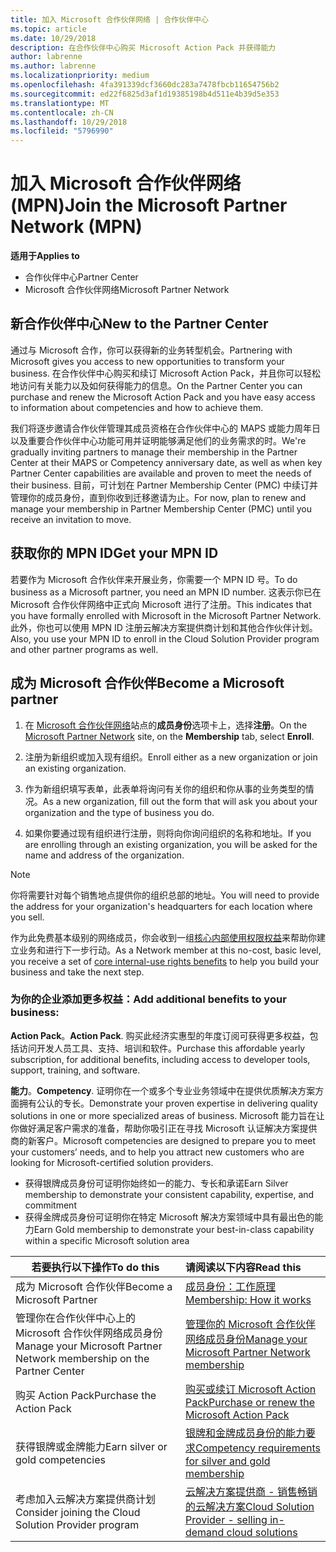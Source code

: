 ```yaml
---
title: 加入 Microsoft 合作伙伴网络 | 合作伙伴中心
ms.topic: article
ms.date: 10/29/2018
description: 在合作伙伴中心购买 Microsoft Action Pack 并获得能力
author: labrenne
ms.author: labrenne
ms.localizationpriority: medium
ms.openlocfilehash: 4fa391339dcf3660dc283a7478fbcb11654756b2
ms.sourcegitcommit: ed22f6825d3af1d19385198b4d511e4b39d5e353
ms.translationtype: MT
ms.contentlocale: zh-CN
ms.lasthandoff: 10/29/2018
ms.locfileid: "5796990"
---
```

# <a name="join-the-microsoft-partner-network-mpn"></a><span data-ttu-id="6d8be-103">加入 Microsoft 合作伙伴网络 (MPN)</span><span class="sxs-lookup"><span data-stu-id="6d8be-103">Join the Microsoft Partner Network (MPN)</span></span>

**<span data-ttu-id="6d8be-104">适用于</span><span class="sxs-lookup"><span data-stu-id="6d8be-104">Applies to</span></span>**

-  <span data-ttu-id="6d8be-105">合作伙伴中心</span><span class="sxs-lookup"><span data-stu-id="6d8be-105">Partner Center</span></span>
-  <span data-ttu-id="6d8be-106">Microsoft 合作伙伴网络</span><span class="sxs-lookup"><span data-stu-id="6d8be-106">Microsoft Partner Network</span></span>

## <a name="new-to-the-partner-center"></a><span data-ttu-id="6d8be-107">新合作伙伴中心</span><span class="sxs-lookup"><span data-stu-id="6d8be-107">New to the Partner Center</span></span>

 <span data-ttu-id="6d8be-108">通过与 Microsoft 合作，你可以获得新的业务转型机会。</span><span class="sxs-lookup"><span data-stu-id="6d8be-108">Partnering with Microsoft gives you access to new opportunities to transform your business.</span></span> <span data-ttu-id="6d8be-109">在合作伙伴中心购买和续订 Microsoft Action Pack，并且你可以轻松地访问有关能力以及如何获得能力的信息。</span><span class="sxs-lookup"><span data-stu-id="6d8be-109">On the Partner Center you can purchase and renew the Microsoft Action Pack and you have easy access to information about competencies and how to achieve them.</span></span>

 <span data-ttu-id="6d8be-110">我们将逐步邀请合作伙伴管理其成员资格在合作伙伴中心的 MAPS 或能力周年日以及重要合作伙伴中心功能可用并证明能够满足他们的业务需求的时。</span><span class="sxs-lookup"><span data-stu-id="6d8be-110">We're gradually inviting partners to manage their membership in the Partner Center at their MAPS or Competency anniversary date, as well as when key Partner Center capabilities are available and proven to meet the needs of their business.</span></span>  <span data-ttu-id="6d8be-111">目前，可计划在 Partner Membership Center (PMC) 中续订并管理你的成员身份，直到你收到迁移邀请为止。</span><span class="sxs-lookup"><span data-stu-id="6d8be-111">For now, plan to renew and manage your membership in Partner Membership Center (PMC) until you receive an invitation to move.</span></span>

## <a name="get-your-mpn-id"></a><span data-ttu-id="6d8be-112">获取你的 MPN ID</span><span class="sxs-lookup"><span data-stu-id="6d8be-112">Get your MPN ID</span></span>

<span data-ttu-id="6d8be-113">若要作为 Microsoft 合作伙伴来开展业务，你需要一个 MPN ID 号。</span><span class="sxs-lookup"><span data-stu-id="6d8be-113">To do business as a Microsoft partner, you need an MPN ID number.</span></span> <span data-ttu-id="6d8be-114">这表示你已在 Microsoft 合作伙伴网络中正式向 Microsoft 进行了注册。</span><span class="sxs-lookup"><span data-stu-id="6d8be-114">This indicates that you have formally enrolled with Microsoft in the Microsoft Partner Network.</span></span> <span data-ttu-id="6d8be-115">此外，你也可以使用 MPN ID 注册云解决方案提供商计划和其他合作伙伴计划。</span><span class="sxs-lookup"><span data-stu-id="6d8be-115">Also, you use your MPN ID to enroll in the Cloud Solution Provider program and other partner programs as well.</span></span>  

## <a name="become-a-microsoft-partner"></a><span data-ttu-id="6d8be-116">成为 Microsoft 合作伙伴</span><span class="sxs-lookup"><span data-stu-id="6d8be-116">Become a Microsoft partner</span></span>

1.  <span data-ttu-id="6d8be-117">在 [Microsoft 合作伙伴网络](https://partner.microsoft.com/en-us/membership)站点的**成员身份**选项卡上，选择**注册**。</span><span class="sxs-lookup"><span data-stu-id="6d8be-117">On the [Microsoft Partner Network](https://partner.microsoft.com/en-us/membership) site, on the **Membership** tab, select **Enroll**.</span></span> 

2.  <span data-ttu-id="6d8be-118">注册为新组织或加入现有组织。</span><span class="sxs-lookup"><span data-stu-id="6d8be-118">Enroll either as a new organization or join an existing organization.</span></span>

3.  <span data-ttu-id="6d8be-119">作为新组织填写表单，此表单将询问有关你的组织和你从事的业务类型的情况。</span><span class="sxs-lookup"><span data-stu-id="6d8be-119">As a new organization, fill out the form that will ask you about your organization and the type of business you do.</span></span>

4.  <span data-ttu-id="6d8be-120">如果你要通过现有组织进行注册，则将向你询问组织的名称和地址。</span><span class="sxs-lookup"><span data-stu-id="6d8be-120">If you are enrolling through an existing organization, you will be asked for the name and address of the organization.</span></span>

> [!NOTE]  
>  <span data-ttu-id="6d8be-121">你将需要针对每个销售地点提供你的组织总部的地址。</span><span class="sxs-lookup"><span data-stu-id="6d8be-121">You will need to provide the address for your organization's headquarters for each location where you sell.</span></span>

<span data-ttu-id="6d8be-122">作为此免费基本级别的网络成员，你会收到一组[核心内部使用权限权益](https://partner.microsoft.com/membership/core-benefits)来帮助你建立业务和进行下一步行动。</span><span class="sxs-lookup"><span data-stu-id="6d8be-122">As a Network member at this no-cost, basic level, you receive a set of [core internal-use rights benefits](https://partner.microsoft.com/membership/core-benefits) to help you build your business and take the next step.</span></span> 

### <a name="add-additional-benefits-to-your-business"></a><span data-ttu-id="6d8be-123">为你的企业添加更多权益：</span><span class="sxs-lookup"><span data-stu-id="6d8be-123">Add additional benefits to your business:</span></span> 

<span data-ttu-id="6d8be-124">**Action Pack**。</span><span class="sxs-lookup"><span data-stu-id="6d8be-124">**Action Pack**.</span></span> <span data-ttu-id="6d8be-125">购买此经济实惠型的年度订阅可获得更多权益，包括访问开发人员工具、支持、培训和软件。</span><span class="sxs-lookup"><span data-stu-id="6d8be-125">Purchase this affordable yearly subscription, for additional benefits, including access to developer tools, support, training, and software.</span></span>

<span data-ttu-id="6d8be-126">**能力**。</span><span class="sxs-lookup"><span data-stu-id="6d8be-126">**Competency**.</span></span> <span data-ttu-id="6d8be-127">证明你在一个或多个专业业务领域中在提供优质解决方案方面拥有公认的专长。</span><span class="sxs-lookup"><span data-stu-id="6d8be-127">Demonstrate your proven expertise in delivering quality solutions in one or more specialized areas of business.</span></span> <span data-ttu-id="6d8be-128">Microsoft 能力旨在让你做好满足客户需求的准备，帮助你吸引正在寻找 Microsoft 认证解决方案提供商的新客户。</span><span class="sxs-lookup"><span data-stu-id="6d8be-128">Microsoft competencies are designed to prepare you to meet your customers’ needs, and to help you attract new customers who are looking for Microsoft-certified solution providers.</span></span> 

- <span data-ttu-id="6d8be-129">获得银牌成员身份可证明你始终如一的能力、专长和承诺</span><span class="sxs-lookup"><span data-stu-id="6d8be-129">Earn Silver membership to demonstrate your consistent capability, expertise, and commitment</span></span>
- <span data-ttu-id="6d8be-130">获得金牌成员身份可证明你在特定 Microsoft 解决方案领域中具有最出色的能力</span><span class="sxs-lookup"><span data-stu-id="6d8be-130">Earn Gold membership to demonstrate your best-in-class capability within a specific Microsoft solution area</span></span>

|**<span data-ttu-id="6d8be-131">若要执行以下操作</span><span class="sxs-lookup"><span data-stu-id="6d8be-131">To do this</span></span>**   |**<span data-ttu-id="6d8be-132">请阅读以下内容</span><span class="sxs-lookup"><span data-stu-id="6d8be-132">Read this</span></span>**   |
|------------------|:---------------|
|<span data-ttu-id="6d8be-133">成为 Microsoft 合作伙伴</span><span class="sxs-lookup"><span data-stu-id="6d8be-133">Become a Microsoft Partner</span></span>|[<span data-ttu-id="6d8be-134">成员身份：工作原理</span><span class="sxs-lookup"><span data-stu-id="6d8be-134">Membership: How it works</span></span>](https://partner.microsoft.com/membership/how-it-works)|
<span data-ttu-id="6d8be-135">管理你在合作伙伴中心上的 Microsoft 合作伙伴网络成员身份</span><span class="sxs-lookup"><span data-stu-id="6d8be-135">Manage your Microsoft Partner Network membership on the Partner Center</span></span>   |[<span data-ttu-id="6d8be-136">管理你的 Microsoft 合作伙伴网络成员身份</span><span class="sxs-lookup"><span data-stu-id="6d8be-136">Manage your Microsoft Partner Network membership</span></span>](mpn-overview.md)
|<span data-ttu-id="6d8be-137">购买 Action Pack</span><span class="sxs-lookup"><span data-stu-id="6d8be-137">Purchase the Action Pack</span></span>   |[<span data-ttu-id="6d8be-138">购买或续订 Microsoft Action Pack</span><span class="sxs-lookup"><span data-stu-id="6d8be-138">Purchase or renew the Microsoft Action Pack</span></span>](https://msdn.microsoft.com/partner-center/mpn-get-action-pack)|
|<span data-ttu-id="6d8be-139">获得银牌或金牌能力</span><span class="sxs-lookup"><span data-stu-id="6d8be-139">Earn silver or gold competencies</span></span>   |[<span data-ttu-id="6d8be-140">银牌和金牌成员身份的能力要求</span><span class="sxs-lookup"><span data-stu-id="6d8be-140">Competency requirements for silver and gold membership</span></span>](https://msdn.microsoft.com/en-us/partner-center/learn-about-competencies)|
|<span data-ttu-id="6d8be-141">考虑加入云解决方案提供商计划</span><span class="sxs-lookup"><span data-stu-id="6d8be-141">Consider joining the Cloud Solution Provider program</span></span>|[<span data-ttu-id="6d8be-142">云解决方案提供商 - 销售畅销的云解决方案</span><span class="sxs-lookup"><span data-stu-id="6d8be-142">Cloud Solution Provider - selling in-demand cloud solutions</span></span>](csp-overview.md)|
